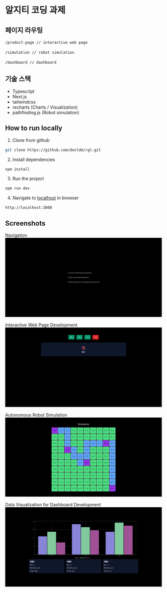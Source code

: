 # 알지티 코딩 과제

## 페이지 라우팅

```tsx
/product-page // interactive web page

/simulation // robot simulation

/dashboard // dashboard
```

## 기술 스택

- Typescript
- Next.js
- tailwindcss
- recharts (Charts / Visualization)
- pathfinding.js (Robot simulation)

## How to run locally

1. Clone from github

```bash
git clone https://github.com/devldm/rgt.git
```

2. Install dependencies

```bash
npm install
```

3. Run the project

```bash
npm run dev
```

4. Navigate to [localhost](http://localhost) in browser

```bash
http://localhost:3000
```

## Screenshots

Navigation
![alt text](public/readme/image.png)

Interactive Web Page Development
![alt text](public/readme/image-1.png)

Autonomous Robot Simulation
![alt text](public/readme/image-6.png)

Data Visualization for Dashboard Development
![alt text](public/readme/image-4.png)
